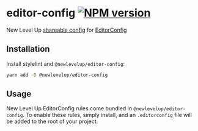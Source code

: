 # editor-config [![NPM version](https://img.shields.io/npm/v/@newlevelup/editor-config.svg)](https://www.npmjs.com/package/@newlevelup/editor-config)

New Level Up [shareable config](https://editorconfig.org/#example-file) for [EditorConfig](https://editorconfig.org/)

## Installation

Install stylelint and `@newlevelup/editor-config`:

```sh
yarn add -D @newlevelup/editor-config
```

## Usage

New Level Up EditorConfig rules come bundled in `@newlevelup/editor-config`. To enable these rules, simply install, and an `.editorconfig` file will be added to the root of your project.
